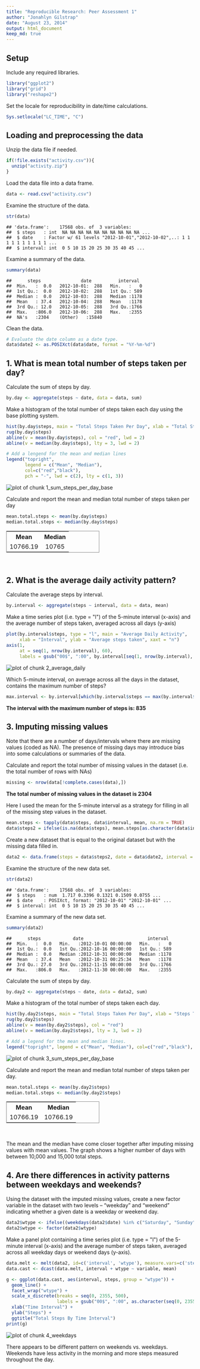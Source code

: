 ```yaml
---
title: "Reproducible Research: Peer Assessment 1"
author: "Jonahlyn Gilstrap"
date: "August 23, 2014"
output: html_document
keep_md: true
---
```



## Setup

Include any required libraries.


```r
library("ggplot2")
library("grid")
library("reshape2")
```

Set the locale for reproducibility in date/time calculations.


```r
Sys.setlocale("LC_TIME", "C")
```



## Loading and preprocessing the data

Unzip the data file if needed.


```r
if(!file.exists("activity.csv")){
  unzip("activity.zip")  
}
```

Load the data file into a data frame.


```r
data <- read.csv("activity.csv")
```

Examine the structure of the data.


```r
str(data)
```

```
## 'data.frame':	17568 obs. of  3 variables:
##  $ steps   : int  NA NA NA NA NA NA NA NA NA NA ...
##  $ date    : Factor w/ 61 levels "2012-10-01","2012-10-02",..: 1 1 1 1 1 1 1 1 1 1 ...
##  $ interval: int  0 5 10 15 20 25 30 35 40 45 ...
```

Examine a summary of the data.


```r
summary(data)
```

```
##      steps               date          interval   
##  Min.   :  0.0   2012-10-01:  288   Min.   :   0  
##  1st Qu.:  0.0   2012-10-02:  288   1st Qu.: 589  
##  Median :  0.0   2012-10-03:  288   Median :1178  
##  Mean   : 37.4   2012-10-04:  288   Mean   :1178  
##  3rd Qu.: 12.0   2012-10-05:  288   3rd Qu.:1766  
##  Max.   :806.0   2012-10-06:  288   Max.   :2355  
##  NA's   :2304    (Other)   :15840
```

Clean the data.


```r
# Evaluate the date column as a date type.
data$date2 <- as.POSIXct(data$date, format = "%Y-%m-%d")
```





## 1. What is mean total number of steps taken per day?

Calculate the sum of steps by day.


```r
by.day <- aggregate(steps ~ date, data = data, sum)
```

Make a histogram of the total number of steps taken each day using the base plotting system.


```r
hist(by.day$steps, main = "Total Steps Taken Per Day", xlab = "Total Steps Taken", ylab = "Days")
rug(by.day$steps)
abline(v = mean(by.day$steps), col = "red", lwd = 2)
abline(v = median(by.day$steps), lty = 3, lwd = 2)

# Add a lengend for the mean and median lines
legend("topright", 
       legend = c("Mean", "Median"), 
       col=c("red","black"), 
       pch = "-", lwd = c(2), lty = c(1, 3))
```

![plot of chunk 1_sum_steps_per_day_base](figure/1_sum_steps_per_day_base.png) 




Calculate and report the mean and median total number of steps taken per day


```r
mean.total.steps <- mean(by.day$steps)
median.total.steps <- median(by.day$steps)
```

<table style="width: 250px; border: 1px solid grey; text-align: center;">
  <tr>
    <th>Mean</th>
    <th>Median</th>
  </tr>
  <tr>
    <td>10766.19</td>
    <td>10765</td>
  </tr>
</table> 
<br/>


## 2. What is the average daily activity pattern?

Calculate the average steps by interval.


```r
by.interval <- aggregate(steps ~ interval, data = data, mean)
```

Make a time series plot (i.e. type = "l") of the 5-minute interval (x-axis) and the average number of steps taken, averaged across all days (y-axis)


```r
plot(by.interval$steps, type = "l", main = "Average Daily Activity", 
     xlab = "Interval", ylab = "Average steps taken", xaxt = "n")
axis(1, 
     at = seq(1, nrow(by.interval), 60), 
     labels = gsub("00$", ":00", by.interval[seq(1, nrow(by.interval), 60), c("interval")]))
```

![plot of chunk 2_average_daily](figure/2_average_daily.png) 

Which 5-minute interval, on average across all the days in the dataset, contains the maximum number of steps?


```r
max.interval <- by.interval[which(by.interval$steps == max(by.interval$steps)), c("interval")]
```

**The interval with the maximum number of steps is: 835**


## 3. Imputing missing values

Note that there are a number of days/intervals where there are missing values (coded as NA). The presence of missing days may introduce bias into some calculations or summaries of the data.

Calculate and report the total number of missing values in the dataset (i.e. the total number of rows with NAs)


```r
missing <- nrow(data[!complete.cases(data),])
```

**The total number of missing values in the dataset is 2304**

Here I used the mean for the 5-minute interval as a strategy for filling in all of the missing step values in the dataset.


```r
mean.steps <- tapply(data$steps, data$interval, mean, na.rm = TRUE)
data$steps2 = ifelse(is.na(data$steps), mean.steps[as.character(data$interval)], data$steps)
```

Create a new dataset that is equal to the original dataset but with the missing data filled in.


```r
data2 <- data.frame(steps = data$steps2, date = data$date2, interval = data$interval)
```

Examine the structure of the new data set.


```r
str(data2)
```

```
## 'data.frame':	17568 obs. of  3 variables:
##  $ steps   : num  1.717 0.3396 0.1321 0.1509 0.0755 ...
##  $ date    : POSIXct, format: "2012-10-01" "2012-10-01" ...
##  $ interval: int  0 5 10 15 20 25 30 35 40 45 ...
```

Examine a summary of the new data set.


```r
summary(data2)
```

```
##      steps            date                        interval   
##  Min.   :  0.0   Min.   :2012-10-01 00:00:00   Min.   :   0  
##  1st Qu.:  0.0   1st Qu.:2012-10-16 00:00:00   1st Qu.: 589  
##  Median :  0.0   Median :2012-10-31 00:00:00   Median :1178  
##  Mean   : 37.4   Mean   :2012-10-31 00:25:34   Mean   :1178  
##  3rd Qu.: 27.0   3rd Qu.:2012-11-15 00:00:00   3rd Qu.:1766  
##  Max.   :806.0   Max.   :2012-11-30 00:00:00   Max.   :2355
```

Calculate the sum of steps by day.


```r
by.day2 <- aggregate(steps ~ date, data = data2, sum)
```

Make a histogram of the total number of steps taken each day.


```r
hist(by.day2$steps, main = "Total Steps Taken Per Day", xlab = "Steps Taken", ylab = "Days")
rug(by.day2$steps)
abline(v = mean(by.day2$steps), col = "red")
abline(v = median(by.day2$steps), lty = 3, lwd = 2)

# Add a legend for the mean and median lines.
legend("topright", legend = c("Mean", "Median"), col=c("red","black"), pch = "-", lwd = c(2), lty = c(1, 3))
```

![plot of chunk 3_sum_steps_per_day_base](figure/3_sum_steps_per_day_base.png) 





Calculate and report the mean and median total number of steps taken per day. 



```r
mean.total.steps <- mean(by.day2$steps)
median.total.steps <- median(by.day2$steps)
```

<table style="width: 250px; border: 1px solid grey; text-align: center;">
  <tr>
    <th>Mean</th>
    <th>Median</th>
  </tr>
  <tr>
    <td>10766.19</td>
    <td>10766.19</td>
  </tr>
</table> 
<br/>

The mean and the median have come closer together after imputing missing values with mean values. The graph shows a higher number of days with between 10,000 and 15,000 total steps. 


## 4. Are there differences in activity patterns between weekdays and weekends?

Using the dataset with the imputed missing values, create a new factor variable in the dataset with two levels – “weekday” and “weekend” indicating whether a given date is a weekday or weekend day.


```r
data2$wtype <- ifelse((weekdays(data2$date) %in% c("Saturday", "Sunday")), "weekend", "weekday")
data2$wtype <- factor(data2$wtype)
```

Make a panel plot containing a time series plot (i.e. type = "l") of the 5-minute interval (x-axis) and the average number of steps taken, averaged across all weekday days or weekend days (y-axis). 


```r
data.melt <- melt(data2, id=c('interval', 'wtype'), measure.vars=c('steps'))
data.cast <- dcast(data.melt, interval + wtype ~ variable, mean)

g <- ggplot(data.cast, aes(interval, steps, group = "wtype")) + 
  geom_line() + 
  facet_wrap("wtype") +
  scale_x_discrete(breaks = seq(0, 2355, 500), 
                   labels = gsub("00$", ":00", as.character(seq(0, 2355, 500)))) +
  xlab("Time Interval") + 
  ylab("Steps") + 
  ggtitle("Total Steps By Time Interval")
print(g)  
```

![plot of chunk 4_weekdays](figure/4_weekdays.png) 

There appears to be different pattern on weekends vs. weekdays. Weekends have less activity in the morning and more steps measured throughout the day.


